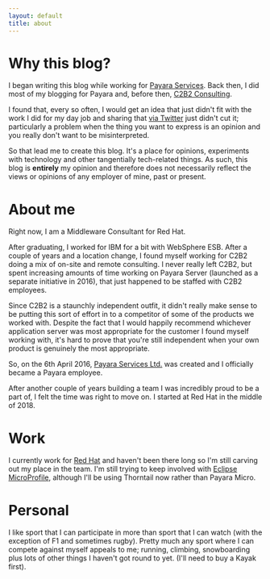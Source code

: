 ```yaml
---
layout: default
title: about
---
```



# Why this blog?
I began writing this blog while working for [Payara Services](https://blog.payara.fish/). Back then, I did most of my blogging for Payara and, before then, [C2B2 Consulting](https://www.c2b2.co.uk/middleware-blog/).

I found that, every so often, I would get an idea that just didn't fit with the work I did for my day job and sharing that [via Twitter](https://twitter.com/croft) just didn't cut it; particularly a problem when the thing you want to express is an opinion and you really don't want to be misinterpreted.

So that lead me to create this blog. It's a place for opinions, experiments with technology and other tangentially tech-related things. As such, this blog is **entirely** my opinion and therefore does not necessarily reflect the views or opinions of any employer of mine, past or present.

# About me
Right now, I am a Middleware Consultant for Red Hat.

After graduating, I worked for IBM for a bit with WebSphere ESB. After a couple of years and a location change, I found myself working for C2B2 doing a mix of on-site and remote consulting. I never really left C2B2, but spent increasing amounts of time working on Payara Server (launched as a separate initiative in 2016), that just happened to be staffed with C2B2 employees.

Since C2B2 is a staunchly independent outfit, it didn't really make sense to be putting this sort of effort in to a competitor of some of the products we worked with. Despite the fact that I would happily recommend whichever application server was most appropriate for the customer I found myself working with, it's hard to prove that you're still independent when your own product is genuinely the most appropriate.

So, on the 6th April 2016, [Payara Services Ltd.](https://www.payara.fish/support) was created and I officially became a Payara employee.

After another couple of years building a team I was incredibly proud to be a part of, I felt the time was right to move on. I started at Red Hat in the middle of 2018.

# Work
I currently work for [Red Hat](https://developers.redhat.com/) and haven't been there long so I'm still carving out my place in the team. I'm still trying to keep involved with [Eclipse MicroProfile](https://microprofile.io), although I'll be using Thorntail now rather than Payara Micro.

# Personal
I like sport that I can participate in more than sport that I can watch (with the exception of F1 and sometimes rugby). Pretty much any sport where I can compete against myself appeals to me; running, climbing, snowboarding plus lots of other things I haven't got round to yet. (I'll need to buy a Kayak first).
